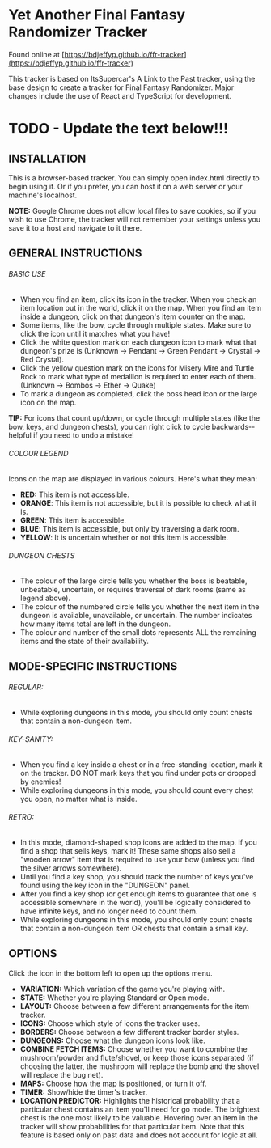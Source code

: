 # Yet Another Final Fantasy Randomizer Tracker
Found online at [https://bdjeffyp.github.io/ffr-tracker](https://bdjeffyp.github.io/ffr-tracker)

This tracker is based on ItsSupercar's A Link to the Past tracker, using the base design to create a tracker for Final Fantasy Randomizer.
Major changes include the use of React and TypeScript for development.

# TODO - Update the text below!!!

## INSTALLATION

This is a browser-based tracker. You can simply open index.html directly to begin using it. Or if you prefer, you can host it on a web server or your machine's localhost.

**NOTE:** Google Chrome does not allow local files to save cookies, so if you wish to use Chrome, the tracker will not remember your settings unless you save it to a host and navigate to it there.

## GENERAL INSTRUCTIONS

###### BASIC USE

- When you find an item, click its icon in the tracker. When you check an item location out in the world, click it on the map. When you find an item inside a dungeon, click on that dungeon's item counter on the map.
- Some items, like the bow, cycle through multiple states. Make sure to click the icon until it matches what you have!
- Click the white question mark on each dungeon icon to mark what that dungeon's prize is
(Unknown -> Pendant -> Green Pendant -> Crystal -> Red Crystal).
- Click the yellow question mark on the icons for Misery Mire and Turtle Rock to mark what type of medallion is required to enter each of them.
(Unknown -> Bombos -> Ether -> Quake)
- To mark a dungeon as completed, click the boss head icon or the large icon on the map.

**TIP:** For icons that count up/down, or cycle through multiple states (like the bow, keys, and dungeon chests), you can right click to cycle backwards-- helpful if you need to undo a mistake!

###### COLOUR LEGEND

Icons on the map are displayed in various colours. Here's what they mean:
- **RED:** This item is not accessible.
- **ORANGE**: This item is not accessible, but it is possible to check what it is.
- **GREEN**: This item is accessible.
- **BLUE**: This item is accessible, but only by traversing a dark room.
- **YELLOW**: It is uncertain whether or not this item is accessible.

###### DUNGEON CHESTS

- The colour of the large circle tells you whether the boss is beatable, unbeatable, uncertain, or requires traversal of dark rooms (same as legend above).
- The colour of the numbered circle tells you whether the next item in the dungeon is available, unavailable, or uncertain. The number indicates how many items total are left in the dungeon.
- The colour and number of the small dots represents ALL the remaining items and the state of their availability.


## MODE-SPECIFIC INSTRUCTIONS

###### REGULAR:
- While exploring dungeons in this mode, you should only count chests that contain a non-dungeon item.

###### KEY-SANITY:
- When you find a key inside a chest or in a free-standing location, mark it on the tracker.
DO NOT mark keys that you find under pots or dropped by enemies!
- While exploring dungeons in this mode, you should count every chest you open, no matter what is inside.

###### RETRO:
- In this mode, diamond-shaped shop icons are added to the map. If you find a shop that sells keys, mark it! These same shops also sell a "wooden arrow" item that is required to use your bow (unless you find the silver arrows somewhere).
- Until you find a key shop, you should track the number of keys you've found using the key icon in the "DUNGEON" panel.
- After you find a key shop (or get enough items to guarantee that one is accessible somewhere in the world), you'll be logically considered to have infinite keys, and no longer need to count them.
- While exploring dungeons in this mode, you should only count chests that contain a non-dungeon item OR chests that contain a small key.


## OPTIONS

Click the icon in the bottom left to open up the options menu.

- **VARIATION:** Which variation of the game you're playing with.
- **STATE:** Whether you're playing Standard or Open mode.
- **LAYOUT:** Choose between a few different arrangements for the item tracker.
- **ICONS:** Choose which style of icons the tracker uses.
- **BORDERS:** Choose between a few different tracker border styles.
- **DUNGEONS:** Choose what the dungeon icons look like.
- **COMBINE FETCH ITEMS:** Choose whether you want to combine the mushroom/powder and flute/shovel, or keep those icons separated (if choosing the latter, the mushroom will replace the bomb and the shovel will replace the bug net).
- **MAPS:** Choose how the map is positioned, or turn it off.
- **TIMER:** Show/hide the timer's tracker.
- **LOCATION PREDICTOR:** Highlights the historical probability that a particular chest contains an item you'll need for go mode. The brightest chest is the one most likely to be valuable. Hovering over an item in the tracker will show probabilities for that particular item. Note that this feature is based only on past data and does not account for logic at all.